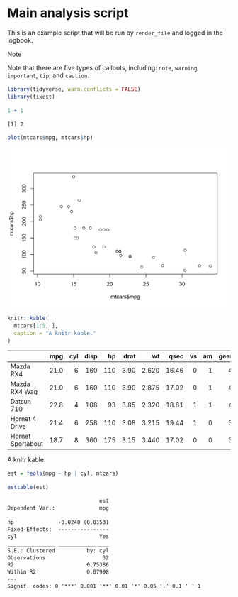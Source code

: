 # Main analysis script

This is an example script that will be run by `render_file` and logged
in the logbook.

> [!NOTE]
>
> Note that there are five types of callouts, including: `note`,
> `warning`, `important`, `tip`, and `caution`.

``` r
library(tidyverse, warn.conflicts = FALSE)
library(fixest)
```

``` r
1 + 1
```

    [1] 2

``` r
plot(mtcars$mpg, mtcars$hp)
```

<img src="main_analysis_files/figure-html/unnamed-chunk-3-1.png"
width="672" />

``` r
knitr::kable(
  mtcars[1:5, ], 
  caption = "A knitr kable."
)
```

|                   |  mpg | cyl | disp |  hp | drat |    wt |  qsec |  vs |  am | gear | carb |
|:------------------|-----:|----:|-----:|----:|-----:|------:|------:|----:|----:|-----:|-----:|
| Mazda RX4         | 21.0 |   6 |  160 | 110 | 3.90 | 2.620 | 16.46 |   0 |   1 |    4 |    4 |
| Mazda RX4 Wag     | 21.0 |   6 |  160 | 110 | 3.90 | 2.875 | 17.02 |   0 |   1 |    4 |    4 |
| Datsun 710        | 22.8 |   4 |  108 |  93 | 3.85 | 2.320 | 18.61 |   1 |   1 |    4 |    1 |
| Hornet 4 Drive    | 21.4 |   6 |  258 | 110 | 3.08 | 3.215 | 19.44 |   1 |   0 |    3 |    1 |
| Hornet Sportabout | 18.7 |   8 |  360 | 175 | 3.15 | 3.440 | 17.02 |   0 |   0 |    3 |    2 |

A knitr kable.

``` r
est = feols(mpg ~ hp | cyl, mtcars)
```

``` r
esttable(est)
```

                                 est
    Dependent Var.:              mpg
                                    
    hp              -0.0240 (0.0153)
    Fixed-Effects:  ----------------
    cyl                          Yes
    _______________ ________________
    S.E.: Clustered          by: cyl
    Observations                  32
    R2                       0.75386
    Within R2                0.07998
    ---
    Signif. codes: 0 '***' 0.001 '**' 0.01 '*' 0.05 '.' 0.1 ' ' 1
